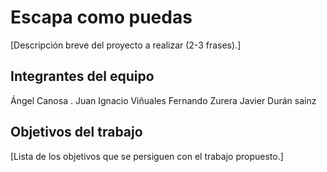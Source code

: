 # Escapa como puedas

[Descripción breve del proyecto a realizar (2-3 frases).]

## Integrantes del equipo

Ángel Canosa .
Juan Ignacio Viñuales 
Fernando Zurera
Javier Durán sainz

## Objetivos del trabajo

[Lista de los objetivos que se persiguen con el trabajo propuesto.]
